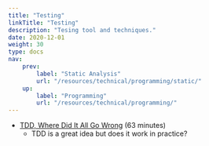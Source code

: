 ```yaml
---
title: "Testing"
linkTitle: "Testing"
description: "Tesing tool and techniques."
date: 2020-12-01
weight: 30
type: docs
nav:
    prev:
        label: "Static Analysis"
        url: "/resources/technical/programming/static/"
    up:
        label: "Programming"
        url: "/resources/technical/programming/"
---
```



* [TDD, Where Did It All Go Wrong](https://youtu.be/EZ05e7EMOLM) (63 minutes)
    * TDD is a great idea but does it work in practice?
